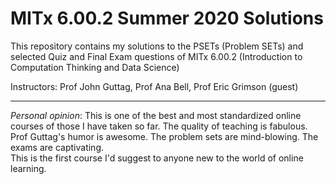 # MITx 6.00.2 Summer 2020 Solutions

This repository contains my solutions to the PSETs (Problem SETs) and selected Quiz and Final Exam questions of MITx 6.00.2 (Introduction to Computation Thinking and Data Science)  

Instructors: Prof John Guttag, Prof Ana Bell, Prof Eric Grimson (guest)
***
*Personal opinion*: This is one of the best and most standardized online courses of those I have taken so far. The quality of teaching is fabulous. Prof Guttag's humor is awesome. The problem sets are mind-blowing. The exams are captivating.  
This is the first course I'd suggest to anyone new to the world of online learning.